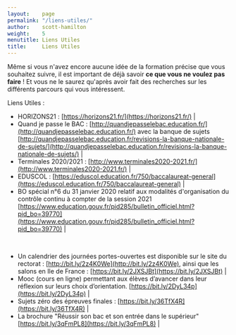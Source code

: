 ```yaml
---
layout:    page
permalink: "/liens-utiles/"
author:    scott-hamilton 
weight:    5
menutitle: Liens Utiles
title:     Liens Utiles
---
```


Même si vous n'avez encore aucune idée de la formation précise que vous souhaitez suivre,
il est important de déjà savoir __ce que vous ne voulez pas faire__ !
Et vous ne le saurez qu'après avoir fait des recherches sur les différents parcours qui vous intéressent.

Liens Utiles : 
 * HORIZONS21 : [https://horizons21.fr/](https://horizons21.fr/) |
 * Quand je passe le BAC : [http://quandjepasselebac.education.fr/](http://quandjepasselebac.education.fr/) avec la banque de sujets [http://quandjepasselebac.education.fr/revisions-la-banque-nationale-de-sujets/](http://quandjepasselebac.education.fr/revisions-la-banque-nationale-de-sujets/) |
 * Terminales 2020/2021 : [http://www.terminales2020-2021.fr/](http://www.terminales2020-2021.fr/) |
 * EDUSCOL : [https://eduscol.education.fr/750/baccalaureat-general](https://eduscol.education.fr/750/baccalaureat-general) |
 * BO spécial n°6 du 31 janvier 2020 relatif aux modalités d'organisation du contrôle continu à compter de la session 2021 [https://www.education.gouv.fr/pid285/bulletin_officiel.html?pid_bo=39770](https://www.education.gouv.fr/pid285/bulletin_officiel.html?pid_bo=39770) |

<br/>

 * Un calendrier des journées portes-ouvertes est disponible sur le site du rectorat : [http://bit.ly/2z4K0We](http://bit.ly/2z4K0We), ainsi que les salons en Ile de France : [https://bit.ly/2JXSJBt](https://bit.ly/2JXSJBt) |
 * Mooc (cours en ligne) permettant aux élèves d’avancer dans leur réflexion sur leurs choix d’orientation. [https://bit.ly/2DyL34p](https://bit.ly/2DyL34p)  |
 * Sujets zéro des épreuves finales : [https://bit.ly/36TfX4R](https://bit.ly/36TfX4R)  |
 * La brochure "Réussir son bac et son entrée dans le supérieur" [https://bit.ly/3qFmPL8](https://bit.ly/3qFmPL8) |

